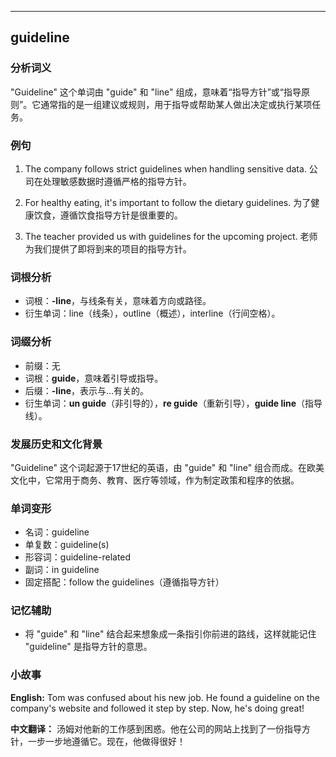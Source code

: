 
---------------
## guideline
### 分析词义
"Guideline" 这个单词由 "guide" 和 "line" 组成，意味着“指导方针”或“指导原则”。它通常指的是一组建议或规则，用于指导或帮助某人做出决定或执行某项任务。

### 例句
1. The company follows strict guidelines when handling sensitive data.
   公司在处理敏感数据时遵循严格的指导方针。

2. For healthy eating, it's important to follow the dietary guidelines.
   为了健康饮食，遵循饮食指导方针是很重要的。

3. The teacher provided us with guidelines for the upcoming project.
   老师为我们提供了即将到来的项目的指导方针。

### 词根分析
- 词根：**-line**，与线条有关，意味着方向或路径。
- 衍生单词：line（线条），outline（概述），interline（行间空格）。

### 词缀分析
- 前缀：无
- 词根：**guide**，意味着引导或指导。
- 后缀：**-line**，表示与...有关的。
- 衍生单词：**un guide**（非引导的），**re guide**（重新引导），**guide line**（指导线）。

### 发展历史和文化背景
"Guideline" 这个词起源于17世纪的英语，由 "guide" 和 "line" 组合而成。在欧美文化中，它常用于商务、教育、医疗等领域，作为制定政策和程序的依据。

### 单词变形
- 名词：guideline
- 单复数：guideline(s)
- 形容词：guideline-related
- 副词：in guideline
- 固定搭配：follow the guidelines（遵循指导方针）

### 记忆辅助
- 将 "guide" 和 "line" 结合起来想象成一条指引你前进的路线，这样就能记住 "guideline" 是指导方针的意思。

### 小故事
**English:**
Tom was confused about his new job. He found a guideline on the company's website and followed it step by step. Now, he's doing great!

**中文翻译：**
汤姆对他新的工作感到困惑。他在公司的网站上找到了一份指导方针，一步一步地遵循它。现在，他做得很好！

